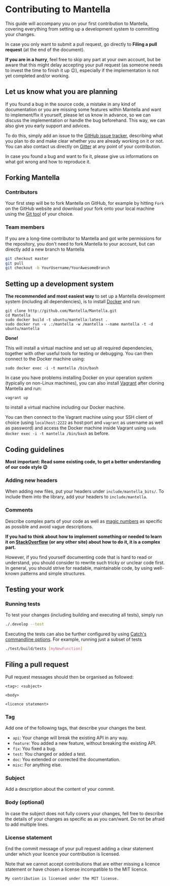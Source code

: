 Contributing to Mantella
========================

This guide will accompany you on your first contribution to Mantella, covering everything from setting up a development system to committing your changes.

In case you only want to submit a pull request, go directly to **Filing a pull request** (at the end of the document).

**If you are in a hurry**, feel free to skip any part at your own account, but be aware that this might delay accepting your pull request (as someone needs to invest the time to finish it up :wink:), especially if the implementation is not yet completed and/or working.

Let us know what you are planning
---------------------------------

If you found a bug in the source code, a mistake in any kind of documentation or you are missing some features within Mantella and want to implement/fix it yourself, please let us know in advance, so we can discuss the implementation or handle the bug beforehand. This way, we can also give you early support and advices.

To do this, simply add an issue to the [GitHub issue tracker](https://github.com/Mantella/Mantella/issues), describing what you plan to do and make clear whether you are already working on it or not. You can also contact us directly on [Gitter](https://gitter.im/Mantella/Mantella) at any point of your contribution.

In case you found a bug and want to fix it, please give us informations on what got wrong and how to reproduce it.

Forking Mantella
----------------

### Contributors

Your first step will be to fork Mantella on GitHub, for example by hitting `Fork` on the GitHub website and download your fork onto your local machine using the [Git tool](https://git-scm.com/downloads) of your choice.

### Team members

If you are a long-time contributor to Mantella and got write permissions for the repository, you don't need to fork Mantella to your account, but can directly add a new branch to Mantella 

``` bash
git checkout master
git pull
git checkout -b YourUsername/YourAwesomeBranch
```

Setting up a development system
-------------------------------

**The recommended and most easiest way** to set up a Mantella development system (including all dependencies), is to install 
[Docker](https://www.docker.com) and run:

```
git clone http://github.com/Mantella/Mantella.git
cd Mantella
sudo docker build -t ubuntu/mantella:latest .
sudo docker run -v .:/mantella -w /mantella --name mantella -t -d ubuntu/mantella
```

**Done!**

This will install a virtual machine and set up all required dependencies, together with other useful tools for testing or debugging. You can then connect to the Docker machine using:

```
sudo docker exec -i -t mantella /bin/bash
```

In case you have problems installing Docker on your operation system (typically on non-Linux machines), you can also install [Vagrant](https://www.vagrantup.com) after cloning Mantella and run:

```
vagrant up
```

to install a virtual machine including our Docker machine.

You can then connect to the Vagrant machine using your SSH client of choice (using `localhost:2222` as host:port and `vagrant` as username as well as password) and access the Docker machine inside Vagrant using `sudo docker exec -i -t mantella /bin/bash` as before.

Coding guidelines
-----------------

**Most important: Read some existing code, to get a better understanding of our code style :wink:**

### Adding new headers

When adding new files, put your headers under `include/mantella_bits/`. To include them into the library, add your headers to `include/mantella`.

### Comments

Describe complex parts of your code as well as [magic numbers](https://en.wikipedia.org/wiki/Magic_number_(programming)) as specific as possible and avoid vague descriptions.

**If you had to think about how to implement something or needed to learn it on [StackOverflow](http://stackoverflow.com/) (or any other site) about how to do it, it is a complex part.**

However, if you find yourself documenting code that is hard to read or understand, you should consider to rewrite such tricky or unclear code first. In general, you should strive for readable, maintainable code, by using well-known patterns and simple structures.

Testing your work
-----------------

### Running tests

To test your changes (including building and executing all tests), simply run

``` bash
./.develop --test
```

Executing the tests can also be further configured by using [Catch's commandline options](https://github.com/philsquared/Catch/blob/master/docs/command-line.md). For example, running just a subset of tests

``` bash
./test/build/tests [myNewFunction]
``` 

Filing a pull request
---------------------

Pull request messages should then be organised as followed:

``` text
<tag>: <subject>

<body>

<licence statement>
```

### Tag
Add one of the following tags, that describe your changes the best.

- `api`: Your change will break the existing API in any way.
- `feature`: You added a new feature, without breaking the existing API.
- `fix`: You fixed a bug.
- `test`: You changed or added a test.
- `doc`: You extended or corrected the documentation.
- `misc`: For anything else.

### Subject
Add a description about the content of your commit.

### Body (optional)
In case the subject does not fully covers your changes, fell free to describe the details of your changes as specific as as you can/want. Do not be afraid to add multiple lines.

### License statement
End the commit message of your pull request adding a clear statement under which your licence your contribution is licensed.

Note that we cannot accept contributions that are either missing a licence statement or have chosen a license incompatible to the MIT licence.

``` text
My contribution is licensed under the MIT license.
```
